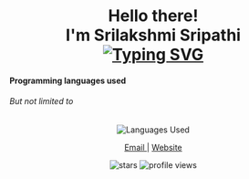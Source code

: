 <!--
 Copyright (c) 2022 Srilakshmi Sripathi
 
 This software is released under the MIT License.
 https://opensource.org/licenses/MIT
-->


<h1 align="center">  
Hello there!<br>
I'm Srilakshmi Sripathi <br>
<a href="https://git.io/typing-svg"><img src="https://readme-typing-svg.herokuapp.com?font=Comic+Neue&weight=800&pause=1000&color=2B86F2&width=435&lines=Newbie+Full+Stack+Developer;Interested+in+Open+Source+Projects;Experienced+Software+Tester;Invested+in+Learning+New+Technologies;" alt="Typing SVG" /></a> 
</h1>
<meta name="google-site-verification" content="5ex9pmW4jZRXupI8cfXFxWx7dpexVDsizingpwpkaeI" />

<h4> Programming languages used</h4>
<h6>But not limited to</h6>
<p align = "center">
<img src="https://github-readme-stats.vercel.app/api/top-langs/?username=SrilakshmiSripathi&layout=compact" alt="Languages Used" />
</p>
<p align="center">
<a href="mailto:sripathi.srilakshmi@gmail.com"> Email </a>  |  
<a href="https://srilakshmisripathi.github.io"> Website </a> 
</p>
</p>
<div align="center">
<img src="https://img.shields.io/github/stars/SrilakshmiSripathi?style=social", alt ="stars"/>
<img src="https://komarev.com/ghpvc/?username=SrilakshmiSripathi&label=Views", alt="profile views"/>
</div>
